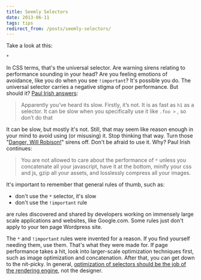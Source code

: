 ```yaml
---
title: Seemly Selectors
date: 2013-06-11
tags: tips
redirect_from: /posts/seemly-selectors/
---
```


Take a look at this:

`*`

In CSS terms, that's the universal selector. Are warning sirens relating to performance sounding in your head? Are you feeling emotions of avoidance, like you do when you see `!important`? It's possible you do. The universal selector carries a negative stigma of poor performance. But should it? [Paul Irish answers](http://paulirish.com/2012/box-sizing-border-box-ftw/):

> Apparently you’ve heard its slow. Firstly, it’s not. It is as fast as `h1` as a selector. It can be slow when you specifically use it like `.foo >` , so don’t do that

It can be slow, but mostly it's not. Still, that may seem like reason enough in your mind to avoid using (or misusing) it. Stop thinking that way. Turn those "[Danger, Will Robison!](http://en.wikipedia.org/wiki/Danger,_Will_Robinson)" sirens off. Don't be afraid to use it. Why? Paul Irish continues:

> You are not allowed to care about the performance of `*` unless you concatenate all your javascript, have it at the bottom, minify your css and js, gzip all your assets, and losslessly compress all your images.

It's important to remember that general rules of thumb, such as:

- don't use the `*` selector, it's slow
- don't use the `!important` rule

are rules discovered and shared by developers working on immensely large scale applications and websites, like Google.com. Some rules just don't apply to your ten page Wordpress site.

The `*` and `!important` rules were invented for a reason. If you find yourself needing them, use them. That's what they were made for. If page performance takes a hit, look into larger-scale optimization techniques first, such as image optimization and concatenation. After that, you can get down to the nit-picky. In general, [optimization of selectors should be the job of the rendering engine](http://calendar.perfplanet.com/2011/css-selector-performance-has-changed-for-the-better/), not the designer.
